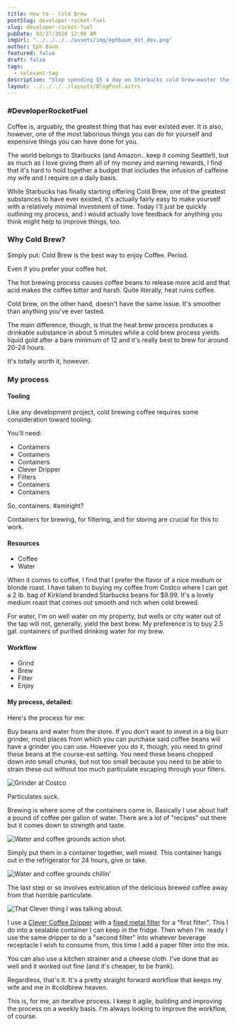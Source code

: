 ```yaml
---
title: How to - Cold Brew
postSlug: developer-rocket-fuel
slug: developer-rocket-fuel
pubDate: 02/27/2016 12:00 AM
imgUrl: "../../../../assets/img/ephbaum_dot_dev.png"
author: Eph Baum
featured: false
draft: false
tags:
  - relevant-tag
description: "Stop spending $5 a day on Starbucks cold brew—master the art of making liquid gold at home with this developer's guide to cold brewing. Complete with Costco bean recommendations, 24-hour brewing process, and the Clever Dripper setup that keeps you caffeinated without breaking the budget."
layout: ../../../../layouts/BlogPost.astro
---
```


### #DeveloperRocketFuel

Coffee is, arguably, the greatest thing that has ever existed ever. It is also, however, one of the most laborious things you can do for yourself and expensive things you can have done for you.

The world belongs to Starbucks (and Amazon.. keep it coming Seattle!), but as much as I love giving them all of my money and earning rewards, I find that it's hard to hold together a budget that includes the infusion of caffeine my wife and I require on a daily basis.

While Starbucks has finally starting offering Cold Brew, one of the greatest substances to have ever existed, it's actually fairly easy to make yourself with a relatively minimal investment of time. Today I'll just be quickly outlining my process, and I would actually love feedback for anything you think might help to improve things, too.

### Why Cold Brew?

Simply put: Cold Brew is the best way to enjoy Coffee. Period.

Even if you prefer your coffee hot.

The hot brewing process causes coffee beans to release more acid and that acid makes the coffee bitter and harsh. Quite literally, heat ruins coffee.

Cold brew, on the other hand, doesn't have the same issue. It's smoother than anything you've ever tasted.

The main difference, though, is that the heat brew process produces a drinkable substance in about 5 minutes while a cold brew process yields liquid gold after a bare minimum of 12 and it's really best to brew for around 20-24 hours.

It's totally worth it, however.

### My process

#### Tooling

Like any development project, cold brewing coffee requires some consideration toward tooling.

You'll need:

*   Containers
*   Containers
*   Containers
*   Clever Dripper
*   Filters
*   Containers
*   Containers

So, containers. #amiright?

Containers for brewing, for filtering, and for storing are crucial for this to work.

#### Resources

*   Coffee
*   Water

When it comes to coffee, I find that I prefer the flavor of a nice medium or blonde roast. I have taken to buying my coffee from Costco where I can get a 2 lb. bag of Kirkland branded Starbucks beans for $9.99. It's a lovely medium roast that comes out smooth and rich when cold brewed.

For water, I'm on well water on my property, but wells or city water out of the tap will not, generally, yield the best brew. My preference is to buy 2.5 gal. containers of purified drinking water for my brew.

#### Workflow

*   Grind
*   Brew
*   Filter
*   Enjoy

#### My process, detailed:

Here's the process for me:

Buy beans and water from the store. If you don't want to invest in a big burr grinder, most places from which you can purchase said coffee beans will have a grinder you can use. However you do it, though, you need to grind these beans at the course-est setting. You need these beans chopped down into small chunks, but not too small because you need to be able to strain these out without too much particulate escaping through your filters.

![Grinder at Costco](https://web.archive.org/web/20190910133303im_/http://phantombear.net/content/images/2016/02/2016-02-21-12-14-30-1.jpg)

Particulates suck.

Brewing is where some of the containers come in. Basically I use about half a pound of coffee per gallon of water. There are a lot of "recipes" out there but it comes down to strength and taste.

![Water and coffee grounds action shot.](https://web.archive.org/web/20190910133303im_/http://phantombear.net/content/images/2016/02/2016-02-21-15-17-48-1.jpg)

Simply put them in a container together, well mixed. This container hangs out in the refrigerator for 24 hours, give or take.

![Water and coffee grounds chillin'](https://web.archive.org/web/20190910133303im_/http://phantombear.net/content/images/2016/02/2016-02-21-15-21-30-1.jpg)

The last step or so involves extrication of the delicious brewed coffee away from that horrible particulate.

![That Clever thing I was talking about.](https://web.archive.org/web/20190910133303im_/http://phantombear.net/content/images/2016/02/2016-02-19-06-16-07-1.jpg)

I use a [Clever Coffee Dripper](https://www.amazon.com/dp/B01AAYC8DM/) with a [fixed metal filter](https://www.amazon.com/dp/B000TCZRKW/) for a "first filter". This I do into a sealable container I can keep in the fridge. Then when I'm  ready I use the same dripper to do a "second filter" into whatever beverage receptacle I wish to consume from, this time I add a paper filter into the mix.

You can also use a kitchen strainer and a cheese cloth. I've done that as well and it worked out fine (and it's cheaper, to be frank).

Regardless, that's it. It's a pretty straight forward workflow that keeps my wife and me in #coldbrew heaven.

This is, for me, an iterative process. I keep it agile, building and improving the process on a weekly basis. I'm always looking to improve the workflow, of course.
